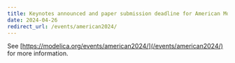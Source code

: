 ```yaml
---
title: Keynotes announced and paper submission deadline for American Modelica Conference moved to Mai 23!
date: 2024-04-26
redirect_url: /events/american2024/
---
```


See [https://modelica.org/events/american2024/](/events/american2024/) for more information.

